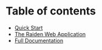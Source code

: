 # Table of contents

* [Quick Start](README.md)
* [The Raiden Web Application](the-raiden-web-interface.md)
* [Full Documentation](full-documentation.md)

